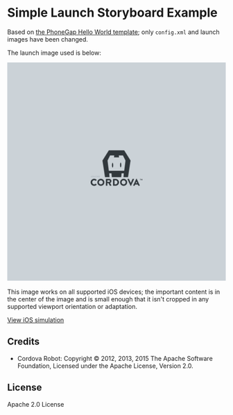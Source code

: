 # Simple Launch Storyboard Example

Based on [the PhoneGap Hello World template](https://github.com/phonegap/phonegap-template-hello-world); only `config.xml` and launch images have been changed.

The launch image used is below:

![Launch Image](./res/screen/ios/Default@2x~universal~anyany.png)

This image works on all supported iOS devices; the important content is in the center of the image and is small enough that it isn't cropped in any supported viewport orientation or adaptation.

[View iOS simulation](https://cdn.rawgit.com/kerrishotts/launch-storyboard-images-previewer/0.3-release/index.html?at2x-universal-anyany=https://github.com/kerrishotts/lsb-example-simple/raw/master/res/screen/ios/Default%402x%7Euniversal%7Eanyany.png)

## Credits

* Cordova Robot: Copyright © 2012, 2013, 2015 The Apache Software Foundation, Licensed under the Apache License, Version 2.0.

## License

Apache 2.0 License

